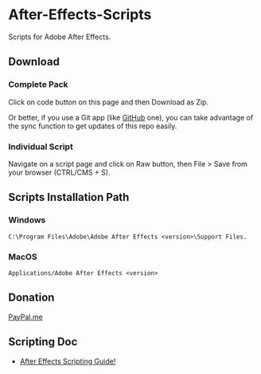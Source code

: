 # After-Effects-Scripts

Scripts for Adobe After Effects.

## Download

### Complete Pack

Click on code button on this page and then Download as Zip.

Or better, if you use a Git app (like [GitHub](https://desktop.github.com/) one), you can take advantage of the sync function to get updates of this repo easily.

### Individual Script

Navigate on a script page and click on Raw button, then File > Save from your browser (CTRL/CMS + S).

## Scripts Installation Path

### Windows

```C:\Program Files\Adobe\Adobe After Effects <version>\Support Files.```

### MacOS

```Applications/Adobe After Effects <version>```

## Donation

[PayPal.me](https://paypal.me/extremraym)

## Scripting Doc

* [After Effects Scripting Guide!]([https://gist.github.com/X-Raym/2f2bf453fc481b9cca624d7ca0e19de8](https://ae-scripting.docsforadobe.dev/))
